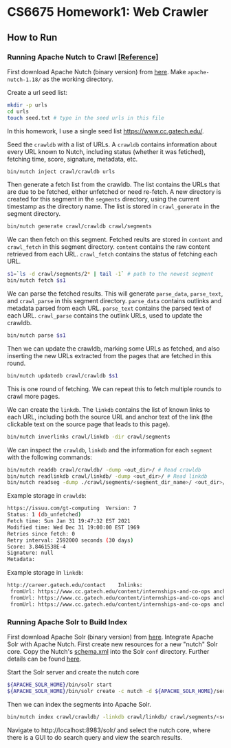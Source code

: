 # CS6675 Homework1: Web Crawler

## How to Run
### Running Apache Nutch to Crawl [\[Reference\]](https://cwiki.apache.org/confluence/display/NUTCH/NutchTutorial)
First download Apache Nutch (binary version) from [here](http://nutch.apache.org/). Make `apache-nutch-1.18/` as the working directory.

Create a url seed list:
```bash
mkdir -p urls
cd urls
touch seed.txt # type in the seed urls in this file
```
In this homework, I use a single seed list https://www.cc.gatech.edu/.

Seed the `crawldb` with a list of URLs. A `crawldb` contains information about every URL known to Nutch, including status (whether it was fetiched), fetching time, score, signature, metadata, etc.
```bash
bin/nutch inject crawl/crawldb urls
```

Then generate a fetch list from the crawldb. The list contains the URLs that are due to be fetched, either unfetched or need re-fetch. A new directory is created for this segment in the `segments` directory, using the current timestamp as the directory name. The list is stored in `crawl_generate` in the segment directory.
```bash
bin/nutch generate crawl/crawldb crawl/segments
```

We can then fetch on this segment. Fetched reults are stored in `content` and `crawl_fetch` in this segment directory. `content` contains the raw content retrieved from each URL. `crawl_fetch` contains the status of fetching each URL.
```bash
s1=`ls -d crawl/segments/2* | tail -1` # path to the newest segment
bin/nutch fetch $s1
```

We can parse the fetched results. This will generate `parse_data`, `parse_text`, and  `crawl_parse` in this segment directory. `parse_data` contains outlinks and metadata parsed from each URL. `parse_text` contains the parsed text of each URL. `crawl_parse` contains the outlink URLs, used to update the crawldb.
```bash
bin/nutch parse $s1
```

Then we can update the crawldb, marking some URLs as fetched, and also inserting the new URLs extracted from the pages that are fetched in this round.
```bash
bin/nutch updatedb crawl/crawldb $s1
```

This is one round of fetching. We can repeat this to fetch multiple rounds to crawl more pages.

We can create the `linkdb`. The `linkdb` contains the list of known links to each URL, including both the source URL and anchor text of the link (the clickable text on the source page that leads to this page).
```bash
bin/nutch inverlinks crawl/linkdb -dir crawl/segments
```

We can inspect the `crawldb`, `linkdb` and the information for each `segment` with the following commands:
```bash
bin/nutch readdb crawl/crawldb/ -dump <out_dir>/ # Read crawldb
bin/nutch readlinkdb crawl/linkdb/ -dump <out_dir>/ # Read linkdb
bin/nutch readseg -dump ./crawl/segments/<segment_dir_name>/ <out_dir>/ # Read segment
```
Example storage in `crawldb`:
```bash
https://issuu.com/gt-computing	Version: 7
Status: 1 (db_unfetched)
Fetch time: Sun Jan 31 19:47:32 EST 2021
Modified time: Wed Dec 31 19:00:00 EST 1969
Retries since fetch: 0
Retry interval: 2592000 seconds (30 days)
Score: 3.8461538E-4
Signature: null
Metadata: 
```
Example storage in `linkdb`:
```bash
http://career.gatech.edu/contact	Inlinks:
 fromUrl: https://www.cc.gatech.edu/content/internships-and-co-ops anchor: Contact the GTIP Team
 fromUrl: https://www.cc.gatech.edu/content/internships-and-co-ops anchor: Contact the Undergrad Co-op Team
 fromUrl: https://www.cc.gatech.edu/content/internships-and-co-ops anchor: Contact the Graduate Co-op Team
```

### Running Apache Solr to Build Index
First download Apache Solr (binary version) from [here](https://www.apache.org/dyn/closer.cgi/lucene/solr/). Integrate Apache Solr with Apache Nutch. First create new resources for a new "nutch" Solr core. Copy the Nutch's [schema.xml](https://raw.githubusercontent.com/apache/nutch/master/src/plugin/indexer-solr/schema.xml) into the Solr `conf` directory. Further details can be found [here](https://cwiki.apache.org/confluence/display/NUTCH/NutchTutorial#NutchTutorial-SetupSolrforsearch). 

Start the Solr server and create the nutch core
```bash
${APACHE_SOLR_HOME}/bin/solr start
${APACHE_SOLR_HOME}/bin/solr create -c nutch -d ${APACHE_SOLR_HOME}/server/solr/configsets/nutch/conf/
```

Then we can index the segments into Apache Solr.
```bash
bin/nutch index crawl/crawldb/ -linkdb crawl/linkdb/ crawl/segments/<segment>/ -filter -normalize -deleteGone
```

Navigate to http://localhost:8983/solr/ and select the nutch core, where there is a GUI to do search query and view the search results.